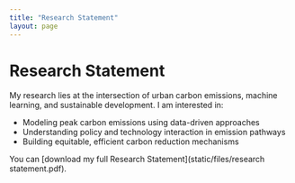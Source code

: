 ```yaml
---
title: "Research Statement"
layout: page
---
```


# Research Statement

My research lies at the intersection of urban carbon emissions, machine learning, and sustainable development. I am interested in:

- Modeling peak carbon emissions using data-driven approaches
- Understanding policy and technology interaction in emission pathways
- Building equitable, efficient carbon reduction mechanisms

You can [download my full Research Statement](static/files/research statement.pdf).
